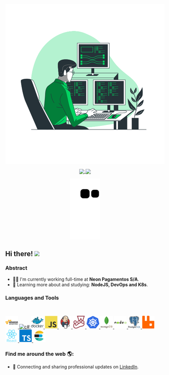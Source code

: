 <p align="center">
  <span>
    <img align="center" width="510" src="banners/programming-banner.svg" />
  </a>
</p>

<p align="center">
  <a href="https://github.com/anuraghazra/github-readme-stats">
    <img
      align="center"
      src="https://github-readme-stats.vercel.app/api/top-langs/?username=HugoLovisaro&layout=compact&theme=vue-dark&title_color=03D361&bg_color=21262d"
    />
  </a>
  <a href="https://github.com/anuraghazra/github-readme-stats">
    <img
      align="center"
      height="165"
      src="https://github-readme-stats.vercel.app/api?username=HugoLovisaro&count_private=true&show_icons=true&custom_title=Github%20Status&hide=issues&theme=vue-dark&title_color=03D361&bg_color=21262d"
    />
  </a>
</p>

<div align="center">

![](https://raw.githubusercontent.com/HugoLovisaro/HugoLovisaro/output/github-contribution-grid-snake.svg)

</div>

## Hi there! <img src="https://raw.githubusercontent.com/iampavangandhi/iampavangandhi/master/gifs/Hi.gif" width="30px"></h2>

### Abstract

- 👨‍💻 I'm currently working full-time at **Neon Pagamentos S/A**.
- 🌱 Learning more about and studying: **NodeJS, DevOps and K8s**.

### Languages and Tools

<br/>

<p align="left">
  <a href="https://aws.amazon.com" target="_blank">
    <img
      src="icons/amazonwebservices-original-wordmark.svg"
      alt="aws"
      width="40"
      height="40"
    />
  </a>
  <a href="https://www.microsoft.com/" target="_blank">
    <img
      src="logo_c_sharp.svg.svg"
      alt="c#"
      width="40"
      height="40"
    />
  </a>
  <a href="https://www.docker.com/" target="_blank">
    <img
      src="icons/docker-original-wordmark.svg"
      alt="docker"
      width="40"
      height="40"
    />
  </a>
  <a
    href="https://developer.mozilla.org/en-US/docs/Web/JavaScript"
    target="_blank"
  >
    <img
      src="icons/javascript-original.svg"
      alt="javascript"
      width="40"
      height="40"
    />
  </a>
  <a href="https://www.jenkins.io" target="_blank">
    <img
      src="icons/jenkins-original.svg"
      alt="jenkins"
      width="40"
      height="40"
    />
  </a>
  <a href="https://jestjs.io" target="_blank">
    <img
      src="icons/jest-original.svg"
      alt="jest"
      width="40"
      height="40"
    />
  </a>
  <a href="https://kubernetes.io" target="_blank">
    <img
      src="icons/kubernetes-original.svg"
      alt="kubernetes"
      width="40"
      height="40"
    />
  </a>
  <a href="https://www.mongodb.com/" target="_blank">
    <img
      src="icons/mongodb-original-wordmark.svg"
      alt="mongodb"
      width="40"
      height="40"
    />
  </a>
  <a href="https://nodejs.org" target="_blank">
    <img
      src="icons/nodejs-original-wordmark.svg"
      alt="nodejs"
      width="40"
      height="40"
    />
  </a>
  <a href="https://www.postgresql.org" target="_blank">
    <img
      src="icons/postgresql-original-wordmark.svg"
      alt="postgresql"
      width="40"
      height="40"
    />
  </a>
  <a href="https://www.rabbitmq.com" target="_blank">
    <img
      src="icons/rabbitmq-original.svg"
      alt="rabbitMQ"
      width="40"
      height="40"
    />
  </a>
  <a href="https://reactjs.org/" target="_blank">
    <img
      src="icons/react-original-wordmark.svg"
      alt="react"
      width="40"
      height="40"
    />
  </a>
  <a href="https://www.typescriptlang.org/" target="_blank">
    <img
      src="icons/typescript-original.svg"
      alt="typescript"
      width="40"
      height="40"
    />
  </a>
  <a href="https://www.elastic.co/pt/what-is/elasticsearch" target="_blank">
    <img
      src="icons/elasticsearch-original.svg"
      alt="elasticsearch"
      width="40"
      height="40"
    />
  </a>
</p>

### Find me around the web 🌎:

- 💼 Connecting and sharing professional updates on <a href="https://www.linkedin.com/in/hugo-luis-oliveira-lovisaro/">LinkedIn</a>.

